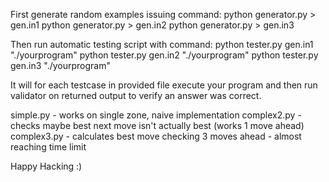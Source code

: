 First generate random examples issuing command:
python generator.py > gen.in1
python generator.py > gen.in2
python generator.py > gen.in3

Then run automatic testing script with command:
python tester.py gen.in1 "./yourprogram"
python tester.py gen.in2 "./yourprogram"
python tester.py gen.in3 "./yourprogram"

It will for each testcase in provided file execute your program and then run validator on returned output to verify an answer was correct.

simple.py - works on single zone, naive implementation
complex2.py - checks maybe best next move isn't actually best (works 1 move ahead)
complex3.py - calculates best move checking 3 moves ahead - almost reaching time limit

Happy Hacking :)
